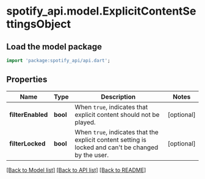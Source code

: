 # spotify_api.model.ExplicitContentSettingsObject

## Load the model package
```dart
import 'package:spotify_api/api.dart';
```

## Properties
Name | Type | Description | Notes
------------ | ------------- | ------------- | -------------
**filterEnabled** | **bool** | When `true`, indicates that explicit content should not be played.  | [optional] 
**filterLocked** | **bool** | When `true`, indicates that the explicit content setting is locked and can't be changed by the user.  | [optional] 

[[Back to Model list]](../README.md#documentation-for-models) [[Back to API list]](../README.md#documentation-for-api-endpoints) [[Back to README]](../README.md)


